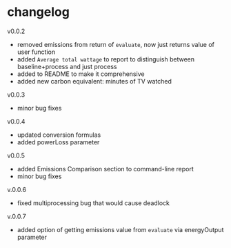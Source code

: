 # changelog

v0.0.2
* removed emissions from return of `evaluate`, now just returns value of user function
* added `Average total wattage` to report to distinguish between baseline+process and just process
* added to README to make it comprehensive
* added new carbon equivalent: minutes of TV watched

v0.0.3
* minor bug fixes

v0.0.4
* updated conversion formulas
* added powerLoss parameter

v0.0.5
* added Emissions Comparison section to command-line report
* minor bug fixes

v.0.0.6
* fixed multiprocessing bug that would cause deadlock

v.0.0.7
* added option of getting emissions value from `evaluate` via energyOutput parameter
